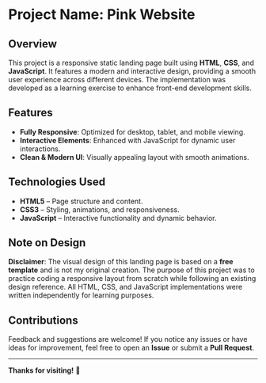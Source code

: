 # Project Name: Pink Website

## Overview  
This project is a responsive static landing page built using **HTML**, **CSS**, and **JavaScript**. It features a modern and interactive design, providing a smooth user experience across different devices. The implementation was developed as a learning exercise to enhance front-end development skills.  

## Features  
- **Fully Responsive**: Optimized for desktop, tablet, and mobile viewing.  
- **Interactive Elements**: Enhanced with JavaScript for dynamic user interactions.  
- **Clean & Modern UI**: Visually appealing layout with smooth animations.  

## Technologies Used  
- **HTML5** – Page structure and content.  
- **CSS3** – Styling, animations, and responsiveness.  
- **JavaScript** – Interactive functionality and dynamic behavior.  

## Note on Design  
**Disclaimer**: The visual design of this landing page is based on a **free template** and is not my original creation. The purpose of this project was to practice coding a responsive layout from scratch while following an existing design reference. All HTML, CSS, and JavaScript implementations were written independently for learning purposes.  

## Contributions  
Feedback and suggestions are welcome! If you notice any issues or have ideas for improvement, feel free to open an **Issue** or submit a **Pull Request**.  

---  
**Thanks for visiting!** 🎉
